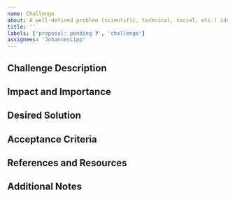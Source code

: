 ```yaml
---
name: Challenge
about: A well-defined problem (scientific, technical, social, etc.) identified from a specific use case or environment.
title: ''
labels: ['proposal: pending ❓', 'challenge']
assignees: 'JohannesLipp'
---
```

<!--
Give the challenge a succinct, attractive title.

Example:
Greet the user with their preferred name
-->

## Challenge Description
<!--
Provide a detailed description of the problem, including the context and specific pain points faced by the community.

Example:
- Users like to be addressed by their preferred name within apps.
  - This is a name that they are known as or use for themselves.
- In some cultures, this is the first name.
  - It could also be a user-chosen name or nickname.
- Other cultures do not have the concept of a first name, so another strategy is needed.
-->

## Impact and Importance
<!--
Explain why this challenge is significant for the dataspaces community and what impact solving it would have.

Example:
- Personalized user experience increases user satisfaction and engagement.
- Addressing cultural diversity in names makes the app more inclusive.
- Solutions can be applied to other areas of the application.
-->

## Desired Solution
<!--
Provide insights on how the solution should/could look like. Be as specific as possible.

Example:
- Encode the rules for arriving at the preferred name in a declarative way.
  - For instance, using reasoning rules.
- Expose the functionality via JavaScript
  - For instance, through `getUserPreferredName` or `user.preferredName`
-->

## Acceptance Criteria
<!--
Describe the criteria for a contribution that needs to be provided for the solution to be accepted.

Example:
- I want to see an example app with a user bar at the top right.
- This user bar shows a profile picture and "Hi, Alex".
  - Here, "Alex" is the logged-in user's preferred name.
- This demo should work for people from different backgrounds.
  - People without a first name
  - People with a nickname
  - People with a chosen name
-->

## References and Resources
<!--
Add links to existing solutions, relevant research, or any resources that could help in understanding or solving the challenge.

Example:
- https://www.w3.org/International/questions/qa-personal-names
- https://www.kalzumeus.com/2010/06/17/falsehoods-programmers-believe-about-names/
-->

## Additional Notes
<!--
(optional) Any additional information or context that might be helpful.

Example:
- Previous attempts to solve this challenge.
- Specific constraints or considerations.
-->

<!--
This issue template is based on https://github.com/SolidLabResearch/Challenges/blob/main/.github/ISSUE_TEMPLATE/challenge.md
-->